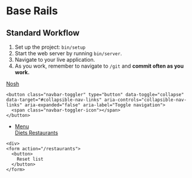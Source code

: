 # Base Rails

## Standard Workflow

 1. Set up the project: `bin/setup`
 1. Start the web server by running `bin/server`.
 1. Navigate to your live application.
 1. As you work, remember to navigate to `/git` and **commit often as you work.**

<nav class="navbar navbar-expand-lg navbar-light bg-light mb-4">
  <div class="container">
    <a class="navbar-brand" href="/">
      Nosh
    </a>

    <button class="navbar-toggler" type="button" data-toggle="collapse" data-target="#collapsible-nav-links" aria-controls="collapsible-nav-links" aria-expanded="false" aria-label="Toggle navigation">
      <span class="navbar-toggler-icon"></span>
    </button>

  <div class="collapse navbar-collapse" id="collapsible-nav-links">
      <ul class="navbar-nav mr-auto">
        <li class="nav-item dropdown">
          <a class="nav-link dropdown-toggle" href="#" id="navbarDropdown" role="button" data-toggle="dropdown" aria-haspopup="true" aria-expanded="false">
            Menu
          </a>
          <div class="dropdown-menu" aria-labelledby="navbarDropdown">
            <a href="/restaurants" class="dropdown-item">
              Diets
            </a>
            <a href="/restaurants" class="dropdown-item">
              Restaurants
            </a>
          </div>
        </li>
      </ul>
    </div> <!-- .navbar-collapse -->
  </div> <!-- .container -->
</nav>

<!-- old search>

 <div>
    <form action="/find_restaurant" method = "post">
      <div>
        <label for="diet_check">Select your dietary needs</label>
        <div>
          <%a=1%>
          <%Diet.pluck(:diet_name).each do |diet|%>
            <input id = "diet_check" type="checkbox" name="<%=#diet%>" <%=# "checked" if @diets.include?(diet) %> />
            <%=diet%>
            <%a=a+1%>
          <%end%>
        </div>
      </div>

      <button>
        Find restaurants
      </button>
    </form>
  </div>

  < old search -->

    <div>
    <form action="/restaurants">
      <button>
        Reset list
      </button>
    </form>
  </div>
